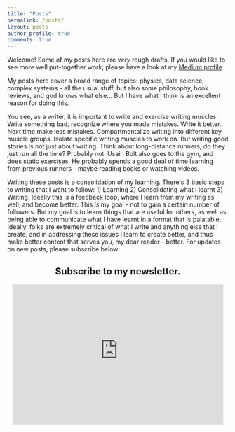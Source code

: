 ```yaml
---
title: "Posts"
permalink: /posts/
layout: posts
author_profile: true
comments: true
---
```


Welcome! Some of my posts here are *very* rough drafts. If you would like to see more well put-together work, please have a look at my [Medium profile](https://skanda-vivek.medium.com/).

My posts here cover a broad range of topics: physics, data science, complex systems - all the usual stuff, but also some philosophy, book reviews, and god knows what else... But I have what I think is an excellent reason for doing this.

You see, as a writer, it is important to write and exercise writing muscles. Write something bad, recognize where you made mistakes. Write it better. Next time make less mistakes. Compartmentalize writing into different key muscle groups. Isolate specific writing muscles to work on. But writing good stories is not just about writing. Think about long-distance runners, do they just run all the time? Probably not. Usain Bolt also goes to the gym, and does static exercises. He probably spends a good deal of time learning from previous runners - maybe reading books or watching videos.

Writing these posts is a consolidation of my learning. There's 3 basic steps to writing that I want to follow: 1) Learning 2) Consolidating what I learnt 3) Writing. Ideally this is a feedback loop, where I learn from my writing as well, and become better. This *is* my goal - not to gain a certain number of followers. But my goal is to learn things that are useful for others, as well as being able to communicate what I have learnt in a format that is palatable. Ideally, folks are extremely critical of what I write and anything else that I create, and in addressing these issues I learn to create better, and thus make better content that serves you, my dear reader - better. For updates on new posts, please subscribe below:

<h2 style="text-align:center">Subscribe to my newsletter.</h2>

<p align="center">
<iframe src="https://skandavivek.substack.com/embed" width="480" height="320" style="border:1px solid #EEE; background:white;" frameborder="0" scrolling="no"></iframe>
</p>
